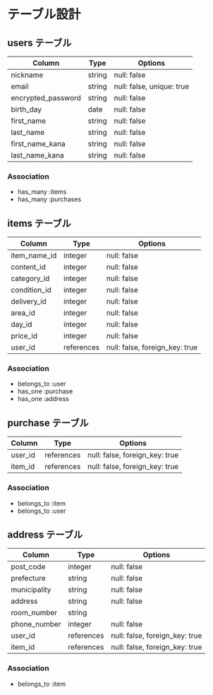 # テーブル設計

## users テーブル

| Column             | Type   | Options                   |
| ------------------ | ------ | ------------------------- |
| nickname           | string | null: false               |
| email              | string | null: false, unique: true |
| encrypted_password | string | null: false               |
| birth_day          | date   | null: false               |
| first_name         | string | null: false               |
| last_name          | string | null: false               |
| first_name_kana    | string | null: false               |
| last_name_kana     | string | null: false               |

### Association

- has_many :items
- has_many :purchases

## items テーブル

| Column          | Type        | Options                        |
| --------------- | ----------- | ------------------------------ |
| item_name_id    | integer     | null: false                    |
| content_id      | integer     | null: false                    |
| category_id     | integer     | null: false                    |
| condition_id    | integer     | null: false                    |
| delivery_id     | integer     | null: false                    |
| area_id         | integer     | null: false                    |
| day_id          | integer     | null: false                    |
| price_id        | integer     | null: false                    |
| user_id         | references  | null: false, foreign_key: true |

### Association

- belongs_to :user
- has_one :purchase
- has_one :address

## purchase テーブル

| Column         | Type       | Options                        |
| -------------- | ---------- | ------------------------------ |
| user_id        | references | null: false, foreign_key: true |
| item_id        | references | null: false, foreign_key: true |

### Association

- belongs_to :item
- belongs_to :user

## address テーブル

| Column         | Type       | Options                        |
| -------------- | ---------- | ------------------------------ |
| post_code      | integer    | null: false                    |
| prefecture     | string     | null: false                    |
| municipality   | string     | null: false                    |
| address        | string     | null: false                    |
| room_number    | string     |                                |
| phone_number   | integer    | null: false                    |
| user_id        | references | null: false, foreign_key: true |
| item_id        | references | null: false, foreign_key: true |

### Association

- belongs_to :item